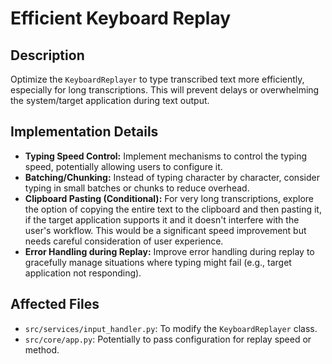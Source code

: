 # Efficient Keyboard Replay

## Description

Optimize the `KeyboardReplayer` to type transcribed text more efficiently, especially for long transcriptions. This will prevent delays or overwhelming the system/target application during text output.

## Implementation Details

- **Typing Speed Control:** Implement mechanisms to control the typing speed, potentially allowing users to configure it.
- **Batching/Chunking:** Instead of typing character by character, consider typing in small batches or chunks to reduce overhead.
- **Clipboard Pasting (Conditional):** For very long transcriptions, explore the option of copying the entire text to the clipboard and then pasting it, if the target application supports it and it doesn't interfere with the user's workflow. This would be a significant speed improvement but needs careful consideration of user experience.
- **Error Handling during Replay:** Improve error handling during replay to gracefully manage situations where typing might fail (e.g., target application not responding).

## Affected Files

- `src/services/input_handler.py`: To modify the `KeyboardReplayer` class.
- `src/core/app.py`: Potentially to pass configuration for replay speed or method.
